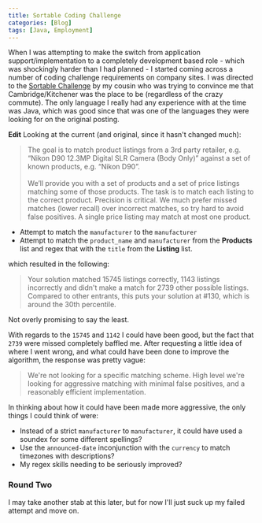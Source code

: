 ```yaml
---
title: Sortable Coding Challenge
categories: [Blog]
tags: [Java, Employment]
---
```


When I was attempting to make the switch from application support/implementation to a completely development based role - which was shockingly harder than I had planned - I started coming across a number of coding challenge requirements on company sites.  I was directed to the [Sortable Challenge](https://sortable.com/coding-challenge/) by my cousin who was trying to convince me that Cambridge/Kitchener was the place to be (regardless of the crazy commute).  The only language I really had any experience with at the time was Java, which was good since that was one of the languages they were looking for on the original posting.

**Edit**
Looking at the current (and original, since it hasn't changed much):

> The goal is to match product listings from a 3rd party retailer, e.g. “Nikon D90 12.3MP Digital SLR Camera (Body Only)” against a set of known products, e.g. “Nikon D90”.  <br /><br />We’ll provide you with a set of products and a set of price listings matching some of those products. The task is to match each listing to the correct product. Precision is critical. We much prefer missed matches (lower recall) over incorrect matches, so try hard to avoid false positives. A single price listing may match at most one product.

- Attempt to match the `manufacturer` to the `manufacturer`
- Attempt to match the `product_name` and `manufacturer` from the **Products** list and regex that with the `title` from the **Listing** list.

which resulted in the following:

> Your solution matched 15745 listings correctly, 1143 listings incorrectly and didn't make a match for 2739 other possible listings. Compared to other entrants, this puts your solution at #130, which is around the 30th percentile.

Not overly promising to say the least.  

With regards to the `15745` and `1142` I could have been good, but the fact that `2739` were missed completely baffled me.   After requesting a little idea of where I went wrong, and what could have been done to improve the algorithm, the response was pretty vague:

> We're not looking for a specific matching scheme.  High level we're looking for aggressive matching with minimal false positives, and a reasonably efficient implementation.

In thinking about how it could have been made more aggressive, the only things I could think of were:

- Instead of a strict `manufacturer` to `manufacturer`, it could have used a soundex for some different spellings?
- Use the `announced-date` inconjunction with the `currency` to match timezones with descriptions?
- My regex skills needing to be seriously improved?

### Round Two

I may take another stab at this later, but for now I'll just suck up my failed attempt and move on.




